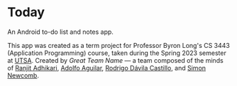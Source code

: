 # Today
An Android to-do list and notes app.

This app was created as a term project for Professor Byron Long's CS 3443 (Application Programming) course, taken during the Spring 2023
semester at [UTSA](https://utsa.edu). Created by *Great Team Name* — a team composed of the minds of [Ranjit Adhikari](https://github.com/AdhRanjit),
[Adolfo Aguilar](https://github.com/lilman8211), [Rodrigo Dávila Castillo](https://github.com/gataria), and [Simon Newcomb](https://github.com/newcombsimon).
